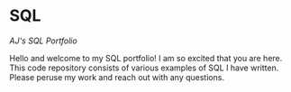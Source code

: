 # SQL
_AJ's SQL Portfolio_

Hello and welcome to my SQL portfolio! I am so excited that you are here. This code repository consists of various examples of SQL I have written. Please peruse my work and reach out with any questions. 
